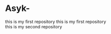 # Asyk-
this is my first repository
this is my first repository</br>
this is my second repository </br>
